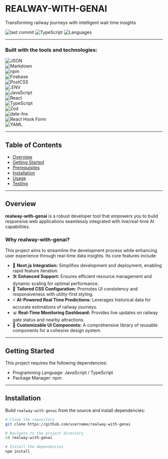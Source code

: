 # REALWAY-WITH-GENAI

Transforming railway journeys with intelligent wait time insights

![last commit](https://img.shields.io/badge/last%20commit-today-brightgreen) ![TypeScript](https://img.shields.io/badge/typescript-97.5%25-blue) ![Languages](https://img.shields.io/badge/languages-4-blue)

---

### Built with the tools and technologies:

![JSON](https://img.shields.io/badge/-JSON-000?style=for-the-badge&logo=json&logoColor=white)  
![Markdown](https://img.shields.io/badge/-Markdown-000?style=for-the-badge&logo=markdown&logoColor=white)  
![npm](https://img.shields.io/badge/-npm-CB3837?style=for-the-badge&logo=npm&logoColor=white)  
![Firebase](https://img.shields.io/badge/-Firebase-FFCA28?style=for-the-badge&logo=firebase&logoColor=black)  
![PostCSS](https://img.shields.io/badge/-PostCSS-DD3A0A?style=for-the-badge&logo=postcss&logoColor=white)  
![.ENV](https://img.shields.io/badge/-.ENV-000?style=for-the-badge&logo=dotenv&logoColor=white)  
![JavaScript](https://img.shields.io/badge/-JavaScript-F7DF1E?style=for-the-badge&logo=javascript&logoColor=black)  
![React](https://img.shields.io/badge/-React-61DAFB?style=for-the-badge&logo=react&logoColor=black)  
![TypeScript](https://img.shields.io/badge/-TypeScript-3178C6?style=for-the-badge&logo=typescript&logoColor=white)  
![Zod](https://img.shields.io/badge/-Zod-3A76F0?style=for-the-badge)  
![date-fns](https://img.shields.io/badge/-date-fns-007ACC?style=for-the-badge)  
![React Hook Form](https://img.shields.io/badge/-React%20Hook%20Form-EC5990?style=for-the-badge)  
![YAML](https://img.shields.io/badge/-YAML-000?style=for-the-badge&logo=yaml&logoColor=white)  

---

## Table of Contents

- [Overview](#overview)
- [Getting Started](#getting-started)
- [Prerequisites](#prerequisites)
- [Installation](#installation)
- [Usage](#usage)
- [Testing](#testing)

---

## Overview

**realway-with-genai** is a robust developer tool that empowers you to build responsive web applications seamlessly integrated with live/real-time AI capabilities.

### Why realway-with-genai?

This project aims to streamline the development process while enhancing user experience through real-time data insights. Its core features include:

- 🔗 **Next.js Integration:** Simplifies development and deployment, enabling rapid feature iteration.
- 🛠 **Enhanced Support:** Ensures efficient resource management and dynamic scaling for optimal performance.
- 🎨 **Tailored CSS Configuration:** Promotes UI consistency and responsiveness with utility-first styling.
- ⚡ **AI-Powered Real Time Predictions:** Leverages historical data for accurate estimations of railway journeys.
- 📊 **Real-Time Monitoring Dashboard:** Provides live updates on railway gate status and nearby attractions.
- 🧩 **Customizable UI Components:** A comprehensive library of reusable components for a cohesive design system.

---

## Getting Started

This project requires the following dependencies:

- Programming Language: JavaScript / TypeScript
- Package Manager: npm

---

## Installation

Build `realway-with-genai` from the source and install dependencies:

```bash
# Clone the repository
git clone https://github.com/username/realway-with-genai

# Navigate to the project directory
cd realway-with-genai

# Install the dependencies
npm install

